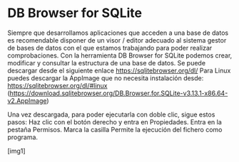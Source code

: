 # DB Browser for SQLite

Siempre que desarrollamos aplicaciones que acceden a una base de datos es recomendable disponer de un visor / editor adecuado al sistema gestor de bases de datos con el que estamos trabajando para poder realizar comprobaciones. Con la herramienta DB Browser for SQLite podemos crear, modificar y consultar la estructura de una base de datos.
Se puede descargar desde el siguiente enlace https://sqlitebrowser.org/dl/
Para Linux puedes descargar la AppImage que no necesita instalación desde: https://sqlitebrowser.org/dl/#linux
(https://download.sqlitebrowser.org/DB.Browser.for.SQLite-v3.13.1-x86.64-v2.AppImage)

Una vez descargada, para poder ejecutarla con doble clic, sigue estos pasos:
Haz clic con el botón derecho y entra en Propiedades.
Entra en la pestaña Permisos.
Marca la casilla Permite la ejecución del fichero como programa.

[img1]

